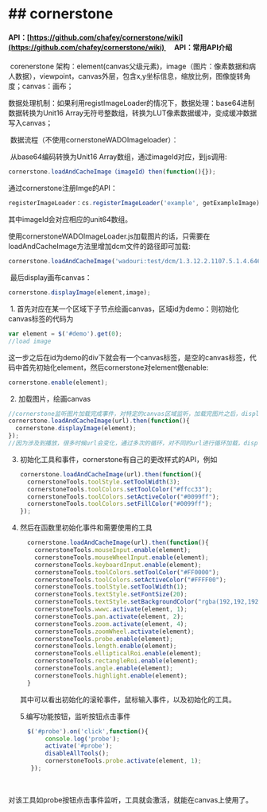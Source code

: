 # ## cornerstone	#



#### API：[https://github.com/chafey/cornerstone/wiki](https://github.com/chafey/cornerstone/wiki)      API：常用API介绍

​	corenerstone 架构：element(canvas父级元素)，image（图片：像素数据和病人数据），viewpoint，canvas外层，包含x,y坐标信息，缩放比例，图像旋转角度；canvas：画布；

​	数据处理机制：如果利用registImageLoader的情况下，数据处理：base64进制数据转换为Unit16 Array无符号整数组，转换为LUT像素数据缓冲，变成缓冲数据写入canvas；

​	数据流程（不使用cornerstoneWADOImageloader）：

​	从base64编码转换为Unit16 Array数组，通过imageId对应，到js调用:

```javascript
cornerstone.loadAndCacheImage（imageId）then(function(){});

```

通过cornerstone注册Imge的API：

```javascript
registerImageLoader：cs.registerImageLoader('example', getExampleImage);
```

其中imageId会对应相应的unit64数组。

​	使用cornerstoneWADOImageLoader.js加载图片的话，只需要在loadAndCacheImage方法里增加dcm文件的路径即可加载:

```javascript
cornerstone.loadAndCacheImage('wadouri:test/dcm/1.3.12.2.1107.5.1.4.64606.30000016102906372427400189650/36.dcm').then(function(image){});
```

​	最后display画布canvas：

```javascript
cornerstone.displayImage(element,image);
```

​	1.  首先对应在某一个区域下子节点绘画canvas，区域id为demo：则初始化canvas标签的代码为

```javascript
var element = $('#demo').get(0);
//load image

```

这一步之后在id为demo的div下就会有一个canvas标签，是空的canvas标签，代码中首先初始化element，然后cornerstone对element做enable:

```javascript
cornerstone.enable(element);
```

​	2. 加载图片，绘画canvas

```javascript
//cornerstone监听图片加载完成事件，对特定的canvas区域监听，加载完图片之后，display
cornerstone.loadAndCacheImage(url).then(function(){
  cornerstone.displayImage(element);
});
//因为涉及到播放，很多时候url会变化，通过多次的循环，对不同的url进行循环加载，display
```

3.   初始化工具和事件，cornerstone有自己的更改样式的API，例如

     ```javascript
     cornerstone.loadAndCacheImage(url).then(function(){
       cornerstoneTools.toolStyle.setToolWidth(3);
       cornerstoneTools.toolColors.setToolColor("#ffcc33");
       cornerstoneTools.toolColors.setActiveColor("#0099ff");
       cornerstoneTools.toolColors.setFillColor("#0099ff");
     });
     ```

4.   然后在函数里初始化事件和需要使用的工具

     ~~~javascript
       cornerstone.loadAndCacheImage(url).then(function(){
         cornerstoneTools.mouseInput.enable(element);
         cornerstoneTools.mouseWheelInput.enable(element);
         cornerstoneTools.keyboardInput.enable(element);
         cornerstoneTools.toolColors.setToolColor("#FF0000");
         cornerstoneTools.toolColors.setActiveColor("#FFFF00");
         cornerstoneTools.toolStyle.setToolWidth(1);
         cornerstoneTools.textStyle.setFontSize(20);
         cornerstoneTools.textStyle.setBackgroundColor("rgba(192,192,192,0.8)");
         cornerstoneTools.wwwc.activate(element, 1);
         cornerstoneTools.pan.activate(element, 2); 
         cornerstoneTools.zoom.activate(element, 4);
         cornerstoneTools.zoomWheel.activate(element); 
         cornerstoneTools.probe.enable(element);
         cornerstoneTools.length.enable(element);
         cornerstoneTools.ellipticalRoi.enable(element);
         cornerstoneTools.rectangleRoi.enable(element);
         cornerstoneTools.angle.enable(element);
         cornerstoneTools.highlight.enable(element);
       }
     ~~~

       其中可以看出初始化的滚轮事件，鼠标输入事件，以及初始化的工具。

       5.编写功能按钮，监听按钮点击事件

     ```javascript
       $('#probe').on('click',function(){
       		console.log('probe');
       		activate('#probe');
       		disableAllTools();
       		cornerstoneTools.probe.activate(element, 1);
       	});
     ```

       ​

对该工具如probe按钮点击事件监听，工具就会激活，就能在canvas上使用了。